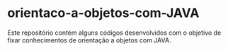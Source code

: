 # orientaco-a-objetos-com-JAVA
Este repositório contém alguns códigos desenvolvidos com o objetivo de fixar conhecimentos de orientação a objetos com JAVA.
